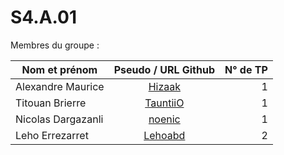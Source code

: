 # S4.A.01

Membres du groupe :

| Nom et prénom | Pseudo / URL Github | N° de TP |
|---------------|:-------------------:|---------:|
| Alexandre Maurice | [Hizaak](https://github.com/Hizaak/) | 1 |
| Titouan Brierre | [TauntiiO](https://github.com/TauntiiO/) | 1 |
| Nicolas Dargazanli | [noenic](https://github.com/noenic/) | 1 |
| Leho Errezarret | [Lehoabd](https://github.com/Lehoabd/) | 2 |
